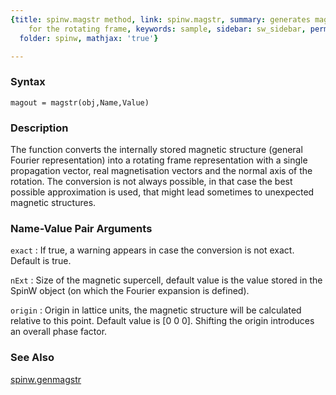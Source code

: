```yaml
---
{title: spinw.magstr method, link: spinw.magstr, summary: generates magnetic structure
    for the rotating frame, keywords: sample, sidebar: sw_sidebar, permalink: spinw_magstr.html,
  folder: spinw, mathjax: 'true'}

---
```


### Syntax

`magout = magstr(obj,Name,Value)`

### Description

The function converts the internally stored magnetic structure (general
Fourier representation) into a rotating frame representation with a
single propagation vector, real magnetisation vectors and the normal axis
of the rotation. The conversion is not always possible, in that case the
best possible approximation is used, that might lead sometimes to
unexpected magnetic structures.
 

### Name-Value Pair Arguments

`exact`
: If true, a warning appears in case the conversion is not exact.
  Default is true.

`nExt`
: Size of the magnetic supercell, default value is the value stored in
  the SpinW object (on which the Fourier expansion is defined).

`origin`
: Origin in lattice units, the magnetic structure will be
  calculated relative to this point. Default value is [0 0 0].
  Shifting the origin introduces an overall phase factor.

### See Also

[spinw.genmagstr](spinw_genmagstr.html)


